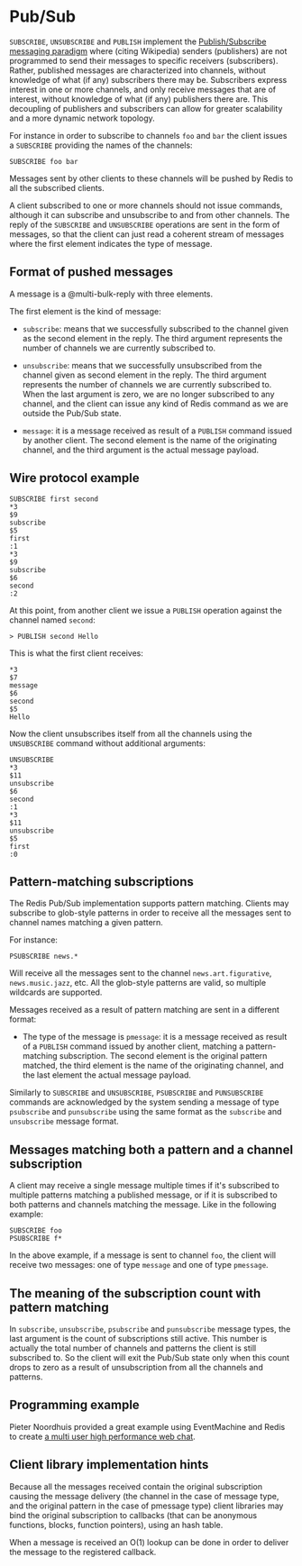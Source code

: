 Pub/Sub
=======

`SUBSCRIBE`, `UNSUBSCRIBE` and `PUBLISH`
implement the [Publish/Subscribe messaging
paradigm](http://en.wikipedia.org/wiki/Publish/subscribe) where
(citing Wikipedia) senders (publishers) are not programmed to send
their messages to specific receivers (subscribers). Rather, published
messages are characterized into channels, without knowledge of what (if
any) subscribers there may be. Subscribers express interest in one or
more channels, and only receive messages that are of interest, without
knowledge of what (if any) publishers there are. This decoupling of
publishers and subscribers can allow for greater scalability and a more
dynamic network topology.

For instance in order to subscribe to channels `foo` and `bar` the
client issues a `SUBSCRIBE` providing the names of the channels:

    SUBSCRIBE foo bar

Messages sent by other clients to these channels will be pushed by Redis
to all the subscribed clients.

A client subscribed to one or more channels should not issue commands,
although it can subscribe and unsubscribe to and from other channels.
The reply of the `SUBSCRIBE` and `UNSUBSCRIBE` operations are sent in
the form of messages, so that the client can just read a coherent stream
of messages where the first element indicates the type of message.

## Format of pushed messages

A message is a @multi-bulk-reply with three elements.

The first element is the kind of message:

* `subscribe`: means that we successfully subscribed to the channel
given as the second element in the reply. The third argument represents
the number of channels we are currently subscribed to.

* `unsubscribe`: means that we successfully unsubscribed from the
channel given as second element in the reply. The third argument
represents the number of channels we are currently subscribed to. When
the last argument is zero, we are no longer subscribed to any channel,
and the client can issue any kind of Redis command as we are outside the
Pub/Sub state.

* `message`: it is a message received as result of a `PUBLISH` command
issued by another client. The second element is the name of the
originating channel, and the third argument is the actual message
payload.

## Wire protocol example

    SUBSCRIBE first second
    *3
    $9
    subscribe
    $5
    first
    :1
    *3
    $9
    subscribe
    $6
    second
    :2

At this point, from another client we issue a `PUBLISH` operation
against the channel named `second`:

    > PUBLISH second Hello

This is what the first client receives:

    *3
    $7
    message
    $6
    second
    $5
    Hello

Now the client unsubscribes itself from all the channels using the
`UNSUBSCRIBE` command without additional arguments:

    UNSUBSCRIBE
    *3
    $11
    unsubscribe
    $6
    second
    :1
    *3
    $11
    unsubscribe
    $5
    first
    :0

## Pattern-matching subscriptions

The Redis Pub/Sub implementation supports pattern matching. Clients may
subscribe to glob-style patterns in order to receive all the messages
sent to channel names matching a given pattern.

For instance:

    PSUBSCRIBE news.*

Will receive all the messages sent to the channel `news.art.figurative`,
`news.music.jazz`, etc.  All the glob-style patterns are valid, so
multiple wildcards are supported.

Messages received as a result of pattern matching are sent in a
different format:

* The type of the message is `pmessage`: it is a message received
as result of a `PUBLISH` command issued by another client, matching
a pattern-matching subscription. The second element is the original
pattern matched, the third element is the name of the originating
channel, and the last element the actual message payload.

Similarly to `SUBSCRIBE` and `UNSUBSCRIBE`, `PSUBSCRIBE` and
`PUNSUBSCRIBE` commands are acknowledged by the system sending a message
of type `psubscribe` and `punsubscribe` using the same format as the
`subscribe` and `unsubscribe` message format.

## Messages matching both a pattern and a channel subscription

A client may receive a single message multiple times if it's subscribed
to multiple patterns matching a published message, or if it is
subscribed to both patterns and channels matching the message. Like in
the following example:

    SUBSCRIBE foo
    PSUBSCRIBE f*

In the above example, if a message is sent to channel `foo`, the client
will receive two messages: one of type `message` and one of type
`pmessage`.

## The meaning of the subscription count with pattern matching

In `subscribe`, `unsubscribe`, `psubscribe` and `punsubscribe`
message types, the last argument is the count of subscriptions still
active. This number is actually the total number of channels and
patterns the client is still subscribed to. So the client will exit
the Pub/Sub state only when this count drops to zero as a result of
unsubscription from all the channels and patterns.

## Programming example

Pieter Noordhuis provided a great example using EventMachine
and Redis to create [a multi user high performance web
chat](https://gist.github.com/348262).

## Client library implementation hints

Because all the messages received contain the original subscription
causing the message delivery (the channel in the case of message type,
and the original pattern in the case of pmessage type) client libraries
may bind the original subscription to callbacks (that can be anonymous
functions, blocks, function pointers), using an hash table.

When a message is received an O(1) lookup can be done in order to
deliver the message to the registered callback.
